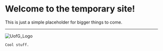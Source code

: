 # Welcome to the temporary site!
This is just a simple placeholder for bigger things to come.
* * *
![UofG_Logo](https://upload.wikimedia.org/wikipedia/commons/6/6f/University_of_Guelph_logo.svg)
```
Cool stuff.
```
